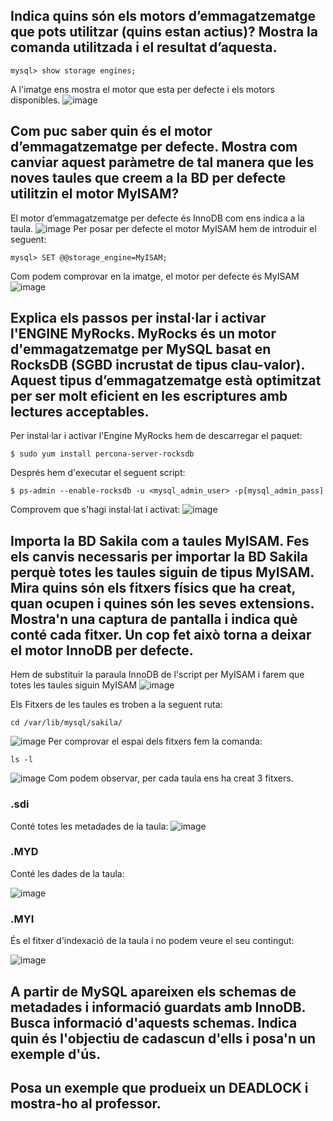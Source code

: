 ## Indica quins són els motors d’emmagatzematge que pots utilitzar (quins estan actius)? Mostra la comanda utilitzada i el resultat d’aquesta.
    mysql> show storage engines;
   A l'imatge ens mostra el motor que esta per defecte i els motors disponibles.
   ![image](https://user-images.githubusercontent.com/61474562/157503356-c1cea5e2-9d4d-46d1-8ca1-d52a0a593029.png)


## Com puc saber quin és el motor d’emmagatzematge per defecte. Mostra com canviar aquest paràmetre de tal manera que les noves taules que creem a la BD per defecte utilitzin el motor MyISAM?
   El motor d’emmagatzematge per defecte és InnoDB com ens indica a la taula.
   ![image](https://user-images.githubusercontent.com/61474562/157504081-30c00496-4a46-4c05-b48e-a55b9111f56d.png)
   Per posar per defecte el motor MyISAM hem de introduir el seguent:
   
    mysql> SET @@storage_engine=MyISAM;
   Com podem comprovar en la imatge, el motor per defecte és MyISAM
   ![image](https://user-images.githubusercontent.com/61474562/157506017-a2d0261a-5001-46de-b616-4c19b81cb064.png)


## Explica els passos per instal·lar i activar l'ENGINE MyRocks. MyRocks és un motor d'emmagatzematge per MySQL basat en RocksDB (SGBD incrustat de tipus clau-valor). Aquest tipus d’emmagatzematge està optimitzat per ser molt eficient en les escriptures amb lectures acceptables.
   Per instal·lar i activar l'Engine MyRocks hem de descarregar el paquet:
    
    $ sudo yum install percona-server-rocksdb
   Després hem d'executar el seguent script:
    
    $ ps-admin --enable-rocksdb -u <mysql_admin_user> -p[mysql_admin_pass]
   Comprovem que s'hagi instal·lat i activat:
   ![image](https://user-images.githubusercontent.com/61474562/157510018-8278a05a-f050-43a2-93f2-00ffbb354396.png)
   
## Importa la BD Sakila com a taules MyISAM. Fes els canvis necessaris per importar la BD Sakila perquè totes les taules siguin de tipus MyISAM. Mira quins són els fitxers físics que ha creat, quan ocupen i quines són les seves extensions. Mostra'n una captura de pantalla i indica què conté cada fitxer. Un cop fet això torna a deixar el motor InnoDB per defecte.
   Hem de substituir la paraula InnoDB de l'script per MyISAM i farem que totes les taules siguin MyISAM
   ![image](https://user-images.githubusercontent.com/61474562/157512373-359836d4-b8fa-4231-a5be-290c4c4afb98.png)
   
   Els Fitxers de les taules es troben a la seguent ruta:
   
    cd /var/lib/mysql/sakila/
   ![image](https://user-images.githubusercontent.com/61474562/157514239-7f102e9c-72a8-4b42-934f-d373f2be9341.png)
   Per comprovar el espai dels fitxers fem la comanda:
    
    ls -l
   ![image](https://user-images.githubusercontent.com/61474562/157514450-477bb911-5c8c-485c-a1be-d3a6ac0635a3.png)
   Com podem observar, per cada taula ens ha creat 3 fitxers.
### .sdi
   Conté totes les metadades de la taula:
   ![image](https://user-images.githubusercontent.com/61474562/157515235-d4fac947-ac93-4e49-9a21-de863f992914.png)

### .MYD
   Conté les dades de la taula:
   
   ![image](https://user-images.githubusercontent.com/61474562/157515699-b01b6334-9193-470d-80a0-0c66215c1d29.png)

### .MYI
   És el fitxer d'indexació de la taula i no podem veure el seu contingut:
   
   ![image](https://user-images.githubusercontent.com/61474562/157515929-c60c6ffb-b8ea-4430-ad29-07a89d62cf8b.png)

   
## A partir de MySQL apareixen els schemas de metadades i informació guardats amb InnoDB. Busca informació d'aquests schemas. Indica quin és l'objectiu de cadascun d'ells i posa'n un exemple d'ús.

## Posa un exemple que produeix un DEADLOCK i mostra-ho al professor.
